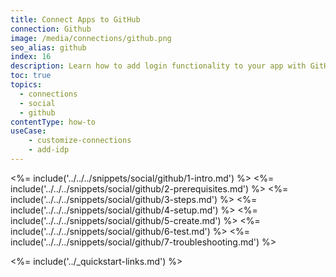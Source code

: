 ```yaml
---
title: Connect Apps to GitHub
connection: Github
image: /media/connections/github.png
seo_alias: github
index: 16
description: Learn how to add login functionality to your app with GitHub. You can also access the GitHub API.
toc: true
topics:
  - connections
  - social
  - github
contentType: how-to
useCase:
    - customize-connections
    - add-idp
---
```


<%= include('../../../snippets/social/github/1-intro.md') %>
<%= include('../../../snippets/social/github/2-prerequisites.md') %>
<%= include('../../../snippets/social/github/3-steps.md') %>
<%= include('../../../snippets/social/github/4-setup.md') %>
<%= include('../../../snippets/social/github/5-create.md') %>
<%= include('../../../snippets/social/github/6-test.md') %>
<%= include('../../../snippets/social/github/7-troubleshooting.md') %>


<%= include('../_quickstart-links.md') %>
